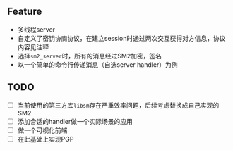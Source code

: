 ## Feature

- 多线程server
- 自定义了密钥协商协议，在建立session时通过两次交互获得对方信息，协议内容见注释
- 选择`sm2_server`时，所有的消息经过SM2加密，签名
- 以一个简单的命令行传递消息（自选server handler）为例

## TODO

- [ ] 当前使用的第三方库`libsm`存在严重效率问题，后续考虑替换成自己实现的SM2
- [ ] 添加合适的handler做一个实际场景的应用
- [ ] 做一个可视化前端
- [ ] 在此基础上实现PGP